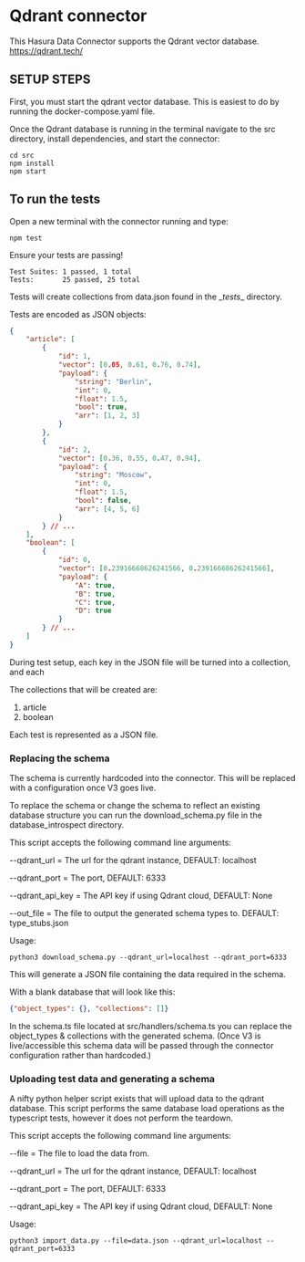 # Qdrant connector

This Hasura Data Connector supports the Qdrant vector database. https://qdrant.tech/

## SETUP STEPS

First, you must start the qdrant vector database. This is easiest to do by running the docker-compose.yaml file.

Once the Qdrant database is running in the terminal navigate to the src directory, install dependencies, and start the connector:
```shell
cd src
npm install
npm start
```

## To run the tests
Open a new terminal with the connector running and type:
```shell
npm test
```

Ensure your tests are passing!
```
Test Suites: 1 passed, 1 total
Tests:       25 passed, 25 total
```

Tests will create collections from data.json found in the \__tests__ directory.

Tests are encoded as JSON objects:

```json
{
    "article": [
        {
            "id": 1,
            "vector": [0.05, 0.61, 0.76, 0.74],
            "payload": {
                "string": "Berlin",
                "int": 0,
                "float": 1.5,
                "bool": true,
                "arr": [1, 2, 3]
            }
        },
        {
            "id": 2,
            "vector": [0.36, 0.55, 0.47, 0.94],
            "payload": {
                "string": "Moscow",
                "int": 0,
                "float": 1.5,
                "bool": false,
                "arr": [4, 5, 6]
            }
        } // ...
    ],
    "boolean": [
        {
            "id": 0,
            "vector": [0.23916668626241566, 0.23916668626241566],
            "payload": {
                "A": true,
                "B": true,
                "C": true,
                "D": true
            }
        } // ...
    ]
}
```

During test setup, each key in the JSON file will be turned into a collection, and each 

The collections that will be created are:
1. article
2. boolean

Each test is represented as a JSON file.


### Replacing the schema

The schema is currently hardcoded into the connector. This will be replaced with a configuration once V3 goes live.

To replace the schema or change the schema to reflect an existing database structure you can run the download_schema.py file in the database_introspect directory.

This script accepts the following command line arguments:

--qdrant_url = The url for the qdrant instance, DEFAULT: localhost

--qdrant_port = The port, DEFAULT: 6333

--qdrant_api_key = The API key if using Qdrant cloud, DEFAULT: None

--out_file = The file to output the generated schema types to. DEFAULT: type_stubs.json

Usage:

```shell
python3 download_schema.py --qdrant_url=localhost --qdrant_port=6333
```

This will generate a JSON file containing the data required in the schema.

With a blank database that will look like this:

```json
{"object_types": {}, "collections": []}
```

In the schema.ts file located at src/handlers/schema.ts you can replace the object_types & collections with the generated schema. (Once V3 is live/accessible this schema data will be passed through the connector configuration rather than hardcoded.)

### Uploading test data and generating a schema

A nifty python helper script exists that will upload data to the qdrant database. This script performs the same database load operations as the typescript tests, however it does not perform the teardown.

This script accepts the following command line arguments:

--file = The file to load the data from.

--qdrant_url = The url for the qdrant instance, DEFAULT: localhost

--qdrant_port = The port, DEFAULT: 6333

--qdrant_api_key = The API key if using Qdrant cloud, DEFAULT: None

Usage:

```shell
python3 import_data.py --file=data.json --qdrant_url=localhost --qdrant_port=6333
```
